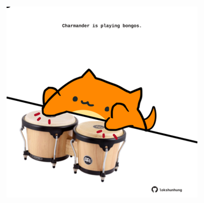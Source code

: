 <!-- built at 03/02/2022, 07:00:48 UTC -->
<p align="center">
  <img width="500" height="500" src="./ReadmeImage.svg">
</p>
